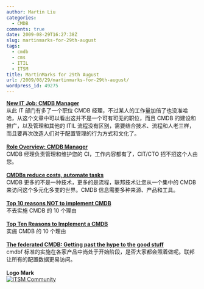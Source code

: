 ```yaml
---
author: Martin Liu
categories:
  - CMDB
comments: true
date: 2009-08-29T16:27:38Z
slug: martinmarks-for-29th-august
tags:
  - cmdb
  - cms
  - ITIL
  - ITSM
title: MartinMarks for 29th August
url: /2009/08/29/martinmarks-for-29th-august/
wordpress_id: 49275
---
```


**[New IT Job: CMDB Manager](http://www.cio.com/article/437682/New_IT_Job_CMDB_Manager/1)**<br />从此 IT 部门有多了一个职位 CMDB 经理，不过某人的工作量加倍了也没准哈哈，从这个文章中可以看出这并不是一个可有可无的职位，而且 CMDB 的建设和推广，以及管理和其他的 ITIL 流程没有区别，需要结合技术、流程和人老三样，而且要再次改造人们对于配置管理的行为方式和文化了。<br /><br />**[Role Overview: CMDB Manager](http://www.forrester.com/Research/Document/Excerpt/0,7211,44798,00.html)**<br />CMDB 经理负责管理和维护您的 CI，工作内容都有了，CIT/CTO 招不招这个人由您。<br /><br />**[CMDBs reduce costs, automate tasks](http://www.networkworld.com/news/2006/073106-configuration-management-database.html)**<br />CMDB 更多的不是一种技术，更多的是流程，联邦技术让您从一个集中的 CMDB 来访问这个多元化多变的世界。CMDB 信息需要多种来源、产品和工具。<br /><br />**[Top 10 reasons NOT to implement CMDB](http://www.itskeptic.org/itil-cmdb-skeptic)**<br />不去实施 CMDB 的 10 个理由<br /><br />**[Top Ten Reasons to Implement a CMDB](http://blog.evergreensys.com/post/2007/05/31/Top-Ten-Reasons-to-Implement-a-CMDB.aspx)**<br />实施 CMDB 的 10 个理由<br /><br />**[The federated CMDB: Getting past the hype to the good stuff ](http://www.networkworld.com/newsletters/nsm/2007/0305nsm2.html)**<br />cmdbf 标准的实施在各家产品中尚处于开始阶段，是否大家都会照着做呢。联邦让所有的配置数据更易访问。<br /><br />**Logo Mark**<br />[![ITSM Community](http://www.itsmcommunity.org/themes/itsmcommunity/banner.jpg)](http://www.itsmcommunity.org/)
